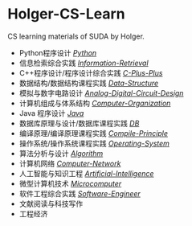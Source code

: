 # Holger-CS-Learn
CS learning materials of SUDA by Holger.

- Python程序设计 *[Python](Python/)*
- 信息检索综合实践 *[Information-Retrieval](Information-Retrieval/)*
- C++程序设计/程序设计综合实践 *[C-Plus-Plus](C-Plus-Plus/)*
- 数据结构/数据结构课程实践 *[Data-Structure](Data-Structure/)*
- 模拟与数字电路设计 *[Analog-Digital-Circuit-Design](Analog-Digital-Circuit-Design/)*
- 计算机组成与体系结构 *[Computer-Organization](Computer-Organization/)*
- Java 程序设计 *[Java](Java/)*
- 数据库原理与设计/数据库课程实践 *[DB](DB/)*
- 编译原理/编译原理课程实践 *[Compile-Principle](Compile-Principle/)*
- 操作系统/操作系统课程实践 *[Operating-System](Operating-System/)*
- 算法分析与设计 *[Algorithm](Algorithm/)*
- 计算机网络 *[Computer-Network](Computer-Network/)*
- 人工智能与知识工程 *[Artificial-Intelligence](Artificial-Intelligence/)*
- 微型计算机技术 *[Microcomputer](Microcomputer)*
- 软件工程综合实践 *[Software-Engineer](Software-Engineer)*
- 文献阅读与科技写作
- 工程经济

